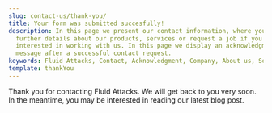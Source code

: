 ```yaml
---
slug: contact-us/thank-you/
title: Your form was submitted succesfully!
description: In this page we present our contact information, where you can get
  further details about our products, services or request a job if you are
  interested in working with us. In this page we display an acknowledgment
  message after a successful contact request.
keywords: Fluid Attacks, Contact, Acknowledgment, Company, About us, Security.
template: thankYou
---
```


Thank you for contacting Fluid Attacks. We will get back to you very soon.
In the meantime, you may be interested in reading our latest blog post.
